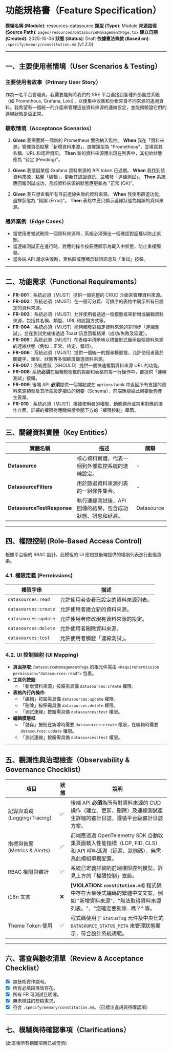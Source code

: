 # 功能規格書（Feature Specification）

**模組名稱 (Module)**: resources-datasource
**類型 (Type)**: Module
**來源路徑 (Source Path)**: `pages/resources/DatasourceManagementPage.tsx`
**建立日期 (Created)**: 2025-10-06
**狀態 (Status)**: Draft
**依據憲法條款 (Based on)**: `.specify/memory/constitution.md` (v1.2.0)

---

## 一、主要使用者情境（User Scenarios & Testing）

### 主要使用者故事（Primary User Story）
作為一名平台管理員，我需要能夠將我們的 SRE 平台連接到各種外部監控系統（如 Prometheus, Grafana, Loki），以便集中收集和分析來自不同來源的遙測資料。我希望有一個統一的介面來管理這些資料來源的連線設定，並能夠驗證它們的連線狀態是否正常。

### 驗收情境（Acceptance Scenarios）
1.  **Given** 我需要將一個新的 Prometheus 實例納入監控。
    **When** 我在「資料來源」管理頁面點擊「新增資料來源」，選擇類型為 "Prometheus"，並填寫其名稱、URL 和認證資訊。
    **Then** 新的資料來源應出現在列表中，其初始狀態應為 "待定 (Pending)"。

2.  **Given** 我懷疑某個 Grafana 資料來源的 API token 已過期。
    **When** 我找到該資料來源，點擊「編輯」，更新其認證資訊，並觸發「連線測試」。
    **Then** 系統應回報測試成功，且該資料來源的狀態應更新為 "正常 (OK)"。

3.  **Given** 我只想查看所有目前連線失敗的資料來源。
    **When** 我使用篩選功能，選擇狀態為 "錯誤 (Error)"。
    **Then** 表格中應只顯示連線狀態為錯誤的資料來源。

### 邊界案例（Edge Cases）
- 當使用者嘗試刪除一個資料來源時，系統必須彈出一個確認對話框以防止誤刪。
- 當連線測試正在進行時，對應的操作按鈕應顯示為載入中狀態，防止重複觸發。
- 當後端 API 請求失敗時，表格區域應顯示錯誤訊息及「重試」按鈕。

---

## 二、功能需求（Functional Requirements）

- **FR-001**：系統必須（MUST）提供一個完整的 CRUD 介面來管理資料來源。
- **FR-002**：系統必須（MUST）在一個可分頁、可排序的表格中展示所有已設定的資料來源。
- **FR-003**：系統必須（MUST）允許使用者透過一個模態框來新增或編輯資料來源，包括其名稱、類型、URL 和認證方式等。
- **FR-004**：系統必須（MUST）能夠觸發對指定資料來源的非同步「連線測試」，並在測試完成後透過 Toast 訊息回報結果（成功/失敗及延遲）。
- **FR-005**：系統必須（MUST）在表格中清晰地以標籤形式展示每個資料來源的連線狀態（例如：正常、待定、錯誤）。
- **FR-006**：系統必須（MUST）提供一個統一的搜尋模態框，允許使用者基於關鍵字、類型、狀態等多個維度篩選資料來源。
- **FR-007**：系統應該（SHOULD）提供一個快速複製資料來源 URL 的功能。
- **FR-008**: 系統**必須**在編輯模態框的頁腳和表格的每一行操作中，都提供「連線測試」按鈕。
- **FR-009**: 後端 API **必須**提供一個端點或在 `options` hook 中返回所有支援的資料來源類型及其所需設定欄位的綱要（Schema），前端應根據此綱要動態產生表單。
- **FR-010**：系統必須（MUST）根據使用者的權限，動態顯示或禁用對應的操作介面。詳細的權限對應關係請參閱下方的「權限控制」章節。

---

## 三、關鍵資料實體（Key Entities）
| 實體名稱 | 描述 | 關聯 |
|-----------|------|------|
| **Datasource** | 核心資料實體，代表一個到外部監控系統的連線設定。 | - |
| **DatasourceFilters** | 用於篩選資料來源列表的一組條件集合。 | - |
| **DatasourceTestResponse**| 執行連線測試後，API 回傳的結果，包含成功狀態、訊息和延遲。 | Datasource |

---

## 四、權限控制 (Role-Based Access Control)

根據平台級的 RBAC 設計，此模組的 UI 應根據後端提供的權限列表進行動態渲染。

### 4.1. 權限定義 (Permissions)
| 權限字串 | 描述 |
|---|---|
| `datasources:read` | 允許使用者查看已設定的資料來源列表。 |
| `datasources:create` | 允許使用者建立新的資料來源。 |
| `datasources:update` | 允許使用者修改現有資料來源的設定。 |
| `datasources:delete` | 允許使用者刪除資料來源。 |
| `datasources:test` | 允許使用者觸發「連線測試」。 |

### 4.2. UI 控制映射 (UI Mapping)
- **頁面存取**: `DatasourceManagementPage` 的根元件需由 `<RequirePermission permission="datasources:read">` 包裹。
- **工具列按鈕**:
  - 「新增資料來源」按鈕需具備 `datasources:create` 權限。
- **表格內行內操作**:
  - 「編輯」按鈕需具備 `datasources:update` 權限。
  - 「刪除」按鈕需具備 `datasources:delete` 權限。
  - 「測試連線」按鈕需具備 `datasources:test` 權限。
- **編輯模態框**:
  - 「儲存」按鈕在新增時需要 `datasources:create` 權限，在編輯時需要 `datasources:update` 權限。
  - 「測試連線」按鈕需具備 `datasources:test` 權限。

---

## 五、觀測性與治理檢查（Observability & Governance Checklist）

| 項目 | 狀態 | 說明 |
|------|------|------|
| 記錄與追蹤 (Logging/Tracing) | ✅ | 後端 API **必須**為所有對資料來源的 CUD 操作（建立、更新、刪除）及連線測試產生詳細的審計日誌，遵循平台級審計日誌方案。 |
| 指標與告警 (Metrics & Alerts) | ✅ | 前端應透過 OpenTelemetry SDK 自動收集頁面載入性能指標（LCP, FID, CLS）和 API 呼叫遙測（延遲、狀態碼），無需為此模組單獨配置。 |
| RBAC 權限與審計 | ✅ | 系統已定義詳細的前端權限控制模型。詳見上方的「權限控制」章節。 |
| i18n 文案 | ❌ | **[VIOLATION: `constitution.md`]** 程式碼中存在大量硬式編碼的繁體中文文案，例如 "新增資料來源"、"無法取得資料來源列表。"、"您確定要刪除...嗎？" 等。 |
| Theme Token 使用 | ✅ | 程式碼使用了 `StatusTag` 元件及中央化的 `DATASOURCE_STATUS_META` 來管理狀態顯示，符合設計系統規範。 |

---

## 六、審查與驗收清單（Review & Acceptance Checklist）

- [x] 無技術實作語句。
- [x] 所有必填段落皆存在。
- [x] 所有 FR 可測試且明確。
- [x] 無未標註的模糊需求。
- [x] 符合 `.specify/memory/constitution.md`。（已標注違規與待確認項）

---

## 七、模糊與待確認事項（Clarifications）

(此區塊所有相關項目已被澄清)